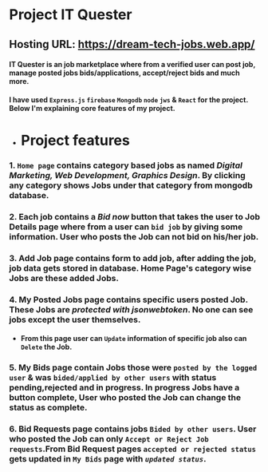 # Project IT Quester

## Hosting URL: <https://dream-tech-jobs.web.app/>

#### IT Quester is an job marketplace where from a verified user can post job, manage posted jobs bids/applications, accept/reject bids and much more.

#### I have used `Express.js` `firebase` `Mongodb` `node` `jws` & `React` for the project. Below I'm explaining core features of my project.

- # Project features

### 1. `Home page` contains category based jobs as named _Digital Marketing, Web Development, Graphics Design_. By clicking any category shows Jobs under that category from mongodb database.

### 2. Each job contains a _Bid now_ button that takes the user to Job Details page where from a user can `bid job` by giving some information. User who posts the Job can not bid on his/her job.

### 3. Add Job page contains form to add job, after adding the job, job data gets stored in database. Home Page's category wise Jobs are these added Jobs.

### 4. My Posted Jobs page contains specific users posted Job. These Jobs are _protected with jsonwebtoken_. No one can see jobs except the user themselves.

- #### From this page user can `Update` information of specific job also can `Delete` the Job.

### 5. My Bids page contain Jobs those were `posted by the logged user` & was `bided/applied by other users` with status pending,rejected and in progress. In progress Jobs have a button complete, User who posted the Job can change the status as complete.

### 6. Bid Requests page contains jobs `Bided by other users`. User who posted the Job can only `Accept or Reject Job requests`.From Bid Request pages `accepted or rejected status` gets updated in `My Bids` page with _`updated status`_.
